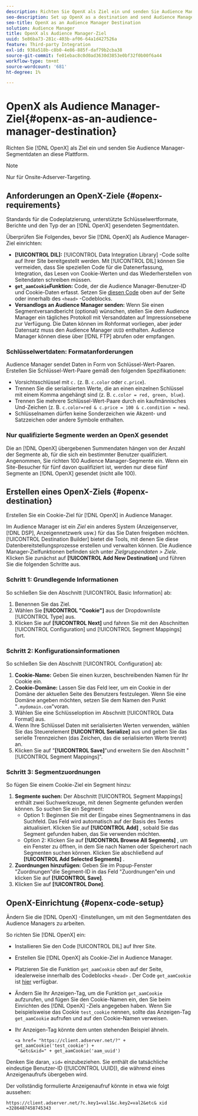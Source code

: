 ```yaml
---
description: Richten Sie OpenX als Ziel ein und senden Sie Audience Manager-Segmentdaten an diese Plattform.
seo-description: Set up OpenX as a destination and send Audience Manager segment data to that platform.
seo-title: OpenX as an Audience Manager Destination
solution: Audience Manager
title: OpenX als Audience Manager-Ziel
uuid: 5e86ba73-281c-403b-af06-64a1d427526a
feature: Third-party Integration
exl-id: 938a518b-c8b0-4e86-885f-daf79b2cba38
source-git-commit: fe01ebac8c0d0ad3630d3853e0bf32f0b00f6a44
workflow-type: tm+mt
source-wordcount: '681'
ht-degree: 1%

---
```


# OpenX als Audience Manager-Ziel{#openx-as-an-audience-manager-destination}

Richten Sie [!DNL OpenX] als Ziel ein und senden Sie Audience Manager-Segmentdaten an diese Plattform.

>[!NOTE]
>
>Nur für Onsite-Adserver-Targeting.

## Anforderungen an OpenX-Ziele {#openx-requirements}

Standards für die Codeplatzierung, unterstützte Schlüsselwertformate, Berichte und den Typ der an [!DNL OpenX] gesendeten Segmentdaten.

<!-- aam-openx-requirements.xml -->

Überprüfen Sie Folgendes, bevor Sie [!DNL OpenX] als Audience Manager-Ziel einrichten:

* **[!UICONTROL DIL]:** [!UICONTROL Data Integration Library] -Code sollte auf Ihrer Site bereitgestellt werden. Mit [!UICONTROL DIL] können Sie vermeiden, dass Sie speziellen Code für die Datenerfassung, Integration, das Lesen von Cookie-Werten und das Wiederherstellen von Seitendaten schreiben müssen.
* **`get_aamCookie`Funktion:** Code, der die Audience Manager-Benutzer-ID und Cookie-Daten erfasst. Setzen Sie [diesen Code](../../features/destinations/get-aam-cookie-code.md) oben auf der Seite oder innerhalb des `<head>` -Codeblocks.
* **Versandlogs an Audience Manager senden:** Wenn Sie einen Segmentversandbericht (optional) wünschen, stellen Sie dem Audience Manager ein tägliches Protokoll mit Versanddaten auf Impressionsebene zur Verfügung. Die Daten können im Rohformat vorliegen, aber jeder Datensatz muss den Audience Manager `UUID` enthalten. Audience Manager können diese über [!DNL FTP] abrufen oder empfangen.

### Schlüsselwertdaten: Formatanforderungen

Audience Manager sendet Daten in Form von Schlüssel-Wert-Paaren. Erstellen Sie Schlüssel-Wert-Paare gemäß den folgenden Spezifikationen:

* Vorsichtsschlüssel mit `c.` (z. B. `c.color` oder `c.price`).
* Trennen Sie die serialisierten Werte, die an einen einzelnen Schlüssel mit einem Komma angehängt sind (z. B. `c.color = red, green, blue`).
* Trennen Sie mehrere Schlüssel-Wert-Paare durch ein kaufmännisches Und-Zeichen (z. B. `c.color=red & c.price = 100 & c.condition = new`).
* Schlüsselnamen dürfen keine Sonderzeichen wie Akzent- und Satzzeichen oder andere Symbole enthalten.

### Nur qualifizierte Segmente werden an OpenX gesendet

Die an [!DNL OpenX] übergebenen Summendaten hängen von der Anzahl der Segmente ab, für die sich ein bestimmter Benutzer qualifiziert. Angenommen, Sie richten 100 Audience Manager-Segmente ein. Wenn ein Site-Besucher für fünf davon qualifiziert ist, werden nur diese fünf Segmente an [!DNL OpenX] gesendet (nicht alle 100).

## Erstellen eines OpenX-Ziels {#openx-destination}

Erstellen Sie ein Cookie-Ziel für [!DNL OpenX] in Audience Manager.

<!-- aam-openx-destination.xml -->

Im Audience Manager ist ein *Ziel* ein anderes System (Anzeigenserver, [!DNL DSP], Anzeigennetzwerk usw.) für das Sie Daten freigeben möchten. [!UICONTROL Destination Builder] bietet die Tools, mit denen Sie diese Datenbereitstellungsprozesse erstellen und verwalten können. Die Audience Manager-Zielfunktionen befinden sich unter *Zielgruppendaten > Ziele*. Klicken Sie zunächst auf **[!UICONTROL Add New Destination]** und führen Sie die folgenden Schritte aus.

### Schritt 1: Grundlegende Informationen

So schließen Sie den Abschnitt [!UICONTROL Basic Information] ab:

1. Benennen Sie das Ziel.
1. Wählen Sie **[!UICONTROL "Cookie"]** aus der Dropdownliste [!UICONTROL Type] aus.
1. Klicken Sie auf **[!UICONTROL Next]** und fahren Sie mit den Abschnitten [!UICONTROL Configuration] und [!UICONTROL Segment Mappings] fort.

### Schritt 2: Konfigurationsinformationen

So schließen Sie den Abschnitt [!UICONTROL Configuration] ab:

1. **Cookie-Name:** Geben Sie einen kurzen, beschreibenden Namen für Ihr Cookie ein.
1. **Cookie-Domäne:** Lassen Sie das Feld leer, um ein Cookie in der Domäne der aktuellen Seite des Benutzers festzulegen. Wenn Sie eine Domäne angeben möchten, setzen Sie dem Namen den Punkt &quot;`.mydomain.com`&quot;voran.
1. Wählen Sie eine Schlüsseloption im Abschnitt [!UICONTROL Data Format] aus.
1. Wenn Ihre Schlüssel Daten mit serialisierten Werten verwenden, wählen Sie das Steuerelement **[!UICONTROL Serialize]** aus und geben Sie das serielle Trennzeichen (das Zeichen, das die serialisierten Werte trennt) an.
1. Klicken Sie auf &quot;**[!UICONTROL Save]**&quot;und erweitern Sie den Abschnitt &quot;[!UICONTROL Segment Mappings]&quot;.

### Schritt 3: Segmentzuordnungen

So fügen Sie einem Cookie-Ziel ein Segment hinzu:

1. **Segmente suchen:** Der Abschnitt [!UICONTROL Segment Mappings] enthält zwei Suchwerkzeuge, mit denen Segmente gefunden werden können. So suchen Sie ein Segment:
   * Option 1: Beginnen Sie mit der Eingabe eines Segmentnamens in das Suchfeld. Das Feld wird automatisch auf der Basis des Textes aktualisiert. Klicken Sie auf **[!UICONTROL Add]** , sobald Sie das Segment gefunden haben, das Sie verwenden möchten.
   * Option 2: Klicken Sie auf **[!UICONTROL Browse All Segments]** , um ein Fenster zu öffnen, in dem Sie nach Namen oder Speicherort nach Segmenten suchen können. Klicken Sie abschließend auf **[!UICONTROL Add Selected Segments]** .
1. **Zuordnungen hinzufügen:** Geben Sie im Popup-Fenster &quot;Zuordnungen&quot;die Segment-ID in das Feld &quot;Zuordnungen&quot;ein und klicken Sie auf **[!UICONTROL Save]**.
1. Klicken Sie auf **[!UICONTROL Done]**.

## OpenX-Einrichtung {#openx-code-setup}

Ändern Sie die [!DNL OpenX] -Einstellungen, um mit den Segmentdaten des Audience Managers zu arbeiten.

<!-- aam-openx-code.xml -->

So richten Sie [!DNL OpenX] ein:

* Installieren Sie den Code [!UICONTROL DIL] auf Ihrer Site.
* Erstellen Sie [!DNL OpenX] als Cookie-Ziel in Audience Manager.
* Platzieren Sie die Funktion `get_aamCookie` oben auf der Seite, idealerweise innerhalb des Codeblocks `<head>` . Der Code `get_aamCookie` ist [hier](../../features/destinations/get-aam-cookie-code.md) verfügbar.
* Ändern Sie Ihr Anzeigen-Tag, um die Funktion `get_aamCookie` aufzurufen, und fügen Sie den Cookie-Namen ein, den Sie beim Einrichten des [!DNL OpenX] -Ziels angegeben haben. Wenn Sie beispielsweise das Cookie `test_cookie` nennen, sollte das Anzeigen-Tag `get_aamCookie` aufrufen und auf den Cookie-Namen verweisen.
* Ihr Anzeigen-Tag könnte dem unten stehenden Beispiel ähneln.

  ```
  <a href= "https://client.adserver.net/?" + get_aamCookie('test_cookie') +
   "&etc&xid=" + get_aamCookie('aam_uuid')
  ```

Denken Sie daran, `xid=` einzubeziehen. Sie enthält die tatsächliche eindeutige Benutzer-ID ([!UICONTROL UUID]), die während eines Anzeigenaufrufs übergeben wird.

Der vollständig formulierte Anzeigenaufruf könnte in etwa wie folgt aussehen:

```
https://client.adserver.net/?c.key1=val1&c.key2=val2&etc& xid =3286487458745343
```
